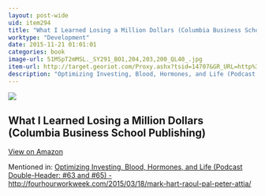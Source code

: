 ```yaml
---
layout: post-wide
uid: item294
title: "What I Learned Losing a Million Dollars (Columbia Business School Publishing)"
worktype: "Development"
date: 2015-11-21 01:01:01
categories: book
image-url: 51MSpT2mMSL._SY291_BO1,204,203,200_QL40_.jpg
item-url: http://target.georiot.com/Proxy.ashx?tsid=14707&GR_URL=http%3A%2F%2Fwww.amazon.com%2FLearned-Million-Columbia-Business-Publishing%2Fdp%2F0231164688
description: "Optimizing Investing, Blood, Hormones, and Life (Podcast Double-Header: #63 and #65) - http://fourhourworkweek.com/2015/03/18/mark-hart-raoul-pal-peter-attia/"
---
```

<a href="http://target.georiot.com/Proxy.ashx?tsid=14707&GR_URL=http%3A%2F%2Fwww.amazon.com%2FLearned-Million-Columbia-Business-Publishing%2Fdp%2F0231164688" target="blank"><img src="../../../../img/thumbs/51MSpT2mMSL._SY291_BO1,204,203,200_QL40_.jpg" class="prod-img"></a>
<h2>What I Learned Losing a Million Dollars (Columbia Business School Publishing)</h2>
<p><a class="btn btn-primary" href="http://target.georiot.com/Proxy.ashx?tsid=14707&GR_URL=http%3A%2F%2Fwww.amazon.com%2FLearned-Million-Columbia-Business-Publishing%2Fdp%2F0231164688" target="blank">View on Amazon</a><p>
<p>Mentioned in: <a href="http://fourhourworkweek.com/2015/03/18/mark-hart-raoul-pal-peter-attia/" target="blank">Optimizing Investing, Blood, Hormones, and Life (Podcast Double-Header: #63 and #65) - http://fourhourworkweek.com/2015/03/18/mark-hart-raoul-pal-peter-attia/</a></p>
